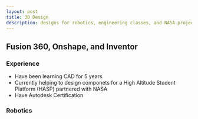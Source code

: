 ```yaml
---
layout: post
title: 3D Design
description: designs for robotics, engineering classes, and NASA projects!
---
```

## Fusion 360, Onshape, and Inventor
### Experience
- Have been learning CAD for 5 years
- Currently helping to design componets for a High Altitude Student Platform (HASP) partnered with NASA
- Have Autodesk Certification 

### Robotics
